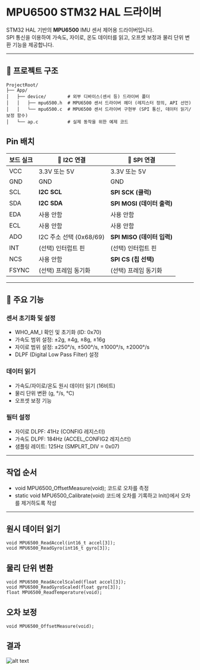 # MPU6500 STM32 HAL 드라이버

STM32 HAL 기반의 **MPU6500** IMU 센서 제어용 드라이버입니다.  
SPI 통신을 이용하여 가속도, 자이로, 온도 데이터를 읽고, 오프셋 보정과 물리 단위 변환 기능을 제공합니다.

---

## 📂 프로젝트 구조
```
ProjectRoot/
├── App/
│   ├── device/        # 외부 디바이스(센서 등) 드라이버 폴더
│   │   ├── mpu6500.h  # MPU6500 센서 드라이버 헤더 (레지스터 정의, API 선언)
│   │   └── mpu6500.c  # MPU6500 센서 드라이버 구현부 (SPI 통신, 데이터 읽기/보정 함수)
│   └── ap.c           # 실제 동작을 위한 예제 코드
```

## Pin 배치
| 보드 실크 | 🔌 I2C 연결 | 🔌 SPI 연결 |
| --- | --- | --- |
| VCC | 3.3V 또는 5V | 3.3V 또는 5V |
| GND | GND | GND |
| SCL | **I2C SCL** | **SPI SCK (클럭)** |
| SDA | **I2C SDA** | **SPI MOSI (데이터 출력)** |
| EDA | 사용 안함 | 사용 안함 |
| ECL | 사용 안함 | 사용 안함 |
| ADO | I2C 주소 선택 (0x68/69) | **SPI MISO (데이터 입력)** |
| INT | (선택) 인터럽트 핀 | (선택) 인터럽트 핀 |
| NCS | 사용 안함 | **SPI CS (칩 선택)** |
| FSYNC | (선택) 프레임 동기화 | (선택) 프레임 동기화 |

---

## 📜 주요 기능

### 센서 초기화 및 설정

- WHO_AM_I 확인 및 초기화 (ID: 0x70)
- 가속도 범위 설정: ±2g, ±4g, ±8g, ±16g
- 자이로 범위 설정: ±250°/s, ±500°/s, ±1000°/s, ±2000°/s
- DLPF (Digital Low Pass Filter) 설정

### 데이터 읽기

- 가속도/자이로/온도 원시 데이터 읽기 (16비트)
- 물리 단위 변환 (g, °/s, ℃)
- 오프셋 보정 기능

### 필터 설정

- 자이로 DLPF: 41Hz (CONFIG 레지스터)
- 가속도 DLPF: 184Hz (ACCEL_CONFIG2 레지스터)
- 샘플링 레이트: 125Hz (SMPLRT_DIV = 0x07)

---

## 작업 순서

- void MPU6500_OffsetMeasure(void); 코드로 오차를 측정
- static void MPU6500_Calibrate(void) 코드에 오차를 기록하고 Init()에서 오차를 제거하도록 작성

---

## 원시 데이터 읽기

```
void MPU6500_ReadAccel(int16_t accel[3]);
void MPU6500_ReadGyro(int16_t gyro[3]);
```

## 물리 단위 변환

```
void MPU6500_ReadAccelScaled(float accel[3]);
void MPU6500_ReadGyroScaled(float gyro[3]);
float MPU6500_ReadTemperature(void);
```

## 오차 보정
```
void MPU6500_OffsetMeasure(void);
```

## 결과
![alt text](../../img/mpu6500_data.png)